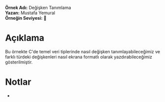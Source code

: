 **Örnek Adı:** Değişken Tanımlama <br>
**Yazan:** Mustafa Yemural <br>
**Örneğin Seviyesi:** :large_blue_circle: <br>
# Açıklama #
<p>Bu örnekte C'de temel veri tiplerinde nasıl değişken tanımlayabileceğimiz ve farklı türdeki değişkenleri nasıl ekrana formatlı olarak yazdırabileceğimiz gösterilmiştir.</p>

# Notlar #
- 
